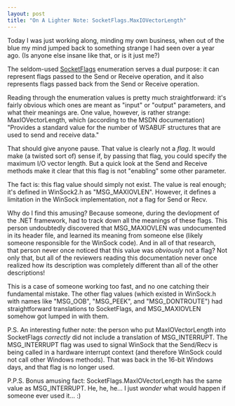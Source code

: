 ```yaml
---
layout: post
title: "On A Lighter Note: SocketFlags.MaxIOVectorLength"
---
```

Today I was just working along, minding my own business, when out of the blue my mind jumped back to something strange I had seen over a year ago. (Is anyone else insane like that, or is it just me?)



The seldom-used [SocketFlags](http://msdn.microsoft.com/en-us/library/system.net.sockets.socketflags.aspx) enumeration serves a dual purpose: it can represent flags passed to the Send or Receive operation, and it also represents flags passed back from the Send or Receive operation.



Reading through the enumeration values is pretty much straightforward: it's fairly obvious which ones are meant as "input" or "output" parameters, and what their meanings are. One value, however, is rather strange: MaxIOVectorLength, which (according to the MSDN documentation) "Provides a standard value for the number of WSABUF structures that are used to send and receive data."



That should give anyone pause. That value is clearly not a _flag_. It would make (a twisted sort of) sense if, by passing that flag, you could specify the maximum I/O vector length. But a quick look at the Send and Receive methods make it clear that this flag is not "enabling" some other parameter.



The fact is: this flag value should simply not exist. The value is real enough; it's defined in WinSock2.h as "MSG_MAXIOVLEN". However, it defines a limitation in the WinSock implementation, _not_ a flag for Send or Recv.



Why do I find this amusing? Because someone, during the devlopment of the .NET framework, had to track down all the meanings of these flags. This person undoubtedly discovered that MSG_MAXIOVLEN was undocumented in its header file, and learned its meaning from someone else (likely someone responsible for the WinSock code). And in all of that research, that person never once noticed that this value was _obviously_ not a flag? Not only that, but all of the reviewers reading this documentation never once realized how its description was completely different than all of the other descriptions!



This is a case of someone working too fast, and no one catching their fundamental mistake. The other flag values (which existed in WinSock.h with names like "MSG_OOB", "MSG_PEEK", and "MSG_DONTROUTE") had straightforward translations to SocketFlags, and MSG_MAXIOVLEN somehow got lumped in with them.



P.S. An interesting futher note: the person who put MaxIOVectorLength into SocketFlags _correctly_ did not include a translation of MSG_INTERRUPT. The MSG_INTERRUPT flag was used to signal WinSock that the Send/Recv is being called in a hardware interrupt context (and therefore WinSock could not call other Windows methods). That was back in the 16-bit Windows days, and that flag is no longer used.



P.P.S. Bonus amusing fact: SocketFlags.MaxIOVectorLength has the same value as MSG_INTERRUPT. He, he, he... I just _wonder_ what would happen if someone ever used it... :)

